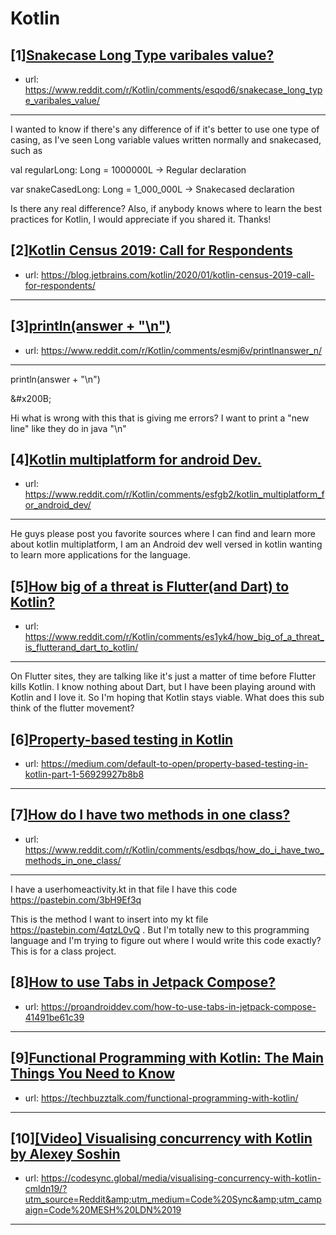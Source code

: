 # Kotlin
## [1][Snakecase Long Type varibales value?](https://www.reddit.com/r/Kotlin/comments/esqod6/snakecase_long_type_varibales_value/)
- url: https://www.reddit.com/r/Kotlin/comments/esqod6/snakecase_long_type_varibales_value/
---
I wanted to know if there's any difference of if it's better to use one type of casing, as I've seen Long variable values written normally and snakecased, such as

val regularLong: Long = 1000000L -&gt; Regular declaration

var snakeCasedLong: Long = 1\_000\_000L -&gt; Snakecased declaration

Is there any real difference? Also, if anybody knows where to learn the best practices for Kotlin, I would appreciate if you shared it. Thanks!
## [2][Kotlin Census 2019: Call for Respondents](https://www.reddit.com/r/Kotlin/comments/esb9qa/kotlin_census_2019_call_for_respondents/)
- url: https://blog.jetbrains.com/kotlin/2020/01/kotlin-census-2019-call-for-respondents/
---

## [3][println(answer + "\n")](https://www.reddit.com/r/Kotlin/comments/esmj6v/printlnanswer_n/)
- url: https://www.reddit.com/r/Kotlin/comments/esmj6v/printlnanswer_n/
---
println(answer + "\\n")

&amp;#x200B;

Hi what is wrong with this that is giving me errors?  I want to print a "new line" like they do in java "\\n"
## [4][Kotlin multiplatform for android Dev.](https://www.reddit.com/r/Kotlin/comments/esfgb2/kotlin_multiplatform_for_android_dev/)
- url: https://www.reddit.com/r/Kotlin/comments/esfgb2/kotlin_multiplatform_for_android_dev/
---
He guys please post you favorite sources where I can find and learn more about kotlin multiplatform, I am an Android dev well versed in kotlin wanting to learn more applications for the language.
## [5][How big of a threat is Flutter(and Dart) to Kotlin?](https://www.reddit.com/r/Kotlin/comments/es1yk4/how_big_of_a_threat_is_flutterand_dart_to_kotlin/)
- url: https://www.reddit.com/r/Kotlin/comments/es1yk4/how_big_of_a_threat_is_flutterand_dart_to_kotlin/
---
On Flutter sites, they are talking like it's just a matter of time before Flutter kills Kotlin.   I know nothing about Dart, but I have been playing around with Kotlin and I love it.  So I'm hoping that Kotlin stays viable.  What does this sub think of the flutter movement?
## [6][Property-based testing in Kotlin](https://www.reddit.com/r/Kotlin/comments/es8hz6/propertybased_testing_in_kotlin/)
- url: https://medium.com/default-to-open/property-based-testing-in-kotlin-part-1-56929927b8b8
---

## [7][How do I have two methods in one class?](https://www.reddit.com/r/Kotlin/comments/esdbqs/how_do_i_have_two_methods_in_one_class/)
- url: https://www.reddit.com/r/Kotlin/comments/esdbqs/how_do_i_have_two_methods_in_one_class/
---
I have a userhomeactivity.kt in that file I have this code https://pastebin.com/3bH9Ef3q

This is the method I want to insert into my kt file https://pastebin.com/4qtzL0vQ . But I'm totally new to this programming language and I'm trying to figure out where I would write this code exactly? This is for a class project.
## [8][How to use Tabs in Jetpack Compose?](https://www.reddit.com/r/Kotlin/comments/es8rvf/how_to_use_tabs_in_jetpack_compose/)
- url: https://proandroiddev.com/how-to-use-tabs-in-jetpack-compose-41491be61c39
---

## [9][Functional Programming with Kotlin: The Main Things You Need to Know](https://www.reddit.com/r/Kotlin/comments/es5sv9/functional_programming_with_kotlin_the_main/)
- url: https://techbuzztalk.com/functional-programming-with-kotlin/
---

## [10][[Video] Visualising concurrency with Kotlin by Alexey Soshin](https://www.reddit.com/r/Kotlin/comments/erufjm/video_visualising_concurrency_with_kotlin_by/)
- url: https://codesync.global/media/visualising-concurrency-with-kotlin-cmldn19/?utm_source=Reddit&amp;utm_medium=Code%20Sync&amp;utm_campaign=Code%20MESH%20LDN%2019
---

